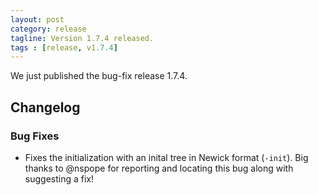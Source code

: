 ```yaml
---
layout: post
category: release
tagline: Version 1.7.4 released.
tags : [release, v1.7.4]
---
```


We just published the bug-fix release 1.7.4.

## Changelog


### Bug Fixes
+ Fixes the initialization with an inital tree in Newick format (`-init`).
  Big thanks to @nspope for reporting and locating this bug along with
  suggesting a fix! 


